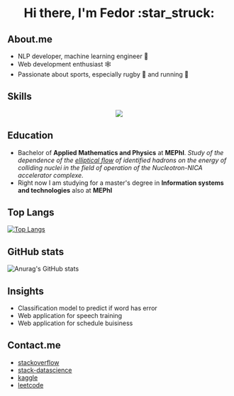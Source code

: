 <!-- <h1 align="center">Hi there, I'm <a href="https://daniilshat.ru/" target="_blank">Daniil</a>  -->
<h1 align="center">Hi there, I'm Fedor :star_struck:</a> 

## About.me
- NLP developer, machine learning engineer :robot:
- Web development enthusiast :spider_web:
- Passionate about sports, especially rugby :rugby_football: and running :runner: 

## Skills
<p align="center">
    <img src="https://skillicons.dev/icons?i=python,golang,docker,kubernetes,git,aws,cpp,grafana&perline=4" />
</p>

## Education
- Bachelor of **Applied Mathematics and Physics** at **MEPhI**. _Study of the dependence of the [elliptical flow](https://github.com/fkurushin/Flow) of identified hadrons on the energy of colliding nuclei in the field of operation of the Nucleotron-NICA accelerator complexe._
- Right now I am studying for a master's degree in **Information systems and technologies** also at **MEPhI**


## Top Langs
[![Top Langs](https://github-readme-stats.vercel.app/api/top-langs/?username=fkurushin&hide_progress=true)](https://github.com/anuraghazra/github-readme-stats)

## GitHub stats
![Anurag's GitHub stats](https://github-readme-stats.vercel.app/api?username=fkurushin&show_icons=true&theme=transparent)


## Insights
- Classification model to predict if word has error
- Web application for speech training
- Web application for schedule buisiness

## Contact.me
- [stackoverflow](https://stackoverflow.com/users/15842779/fedor)
- [stack-datascience](https://datascience.stackexchange.com/users/151011/Фёдор-Курушин)
- [kaggle](https://www.kaggle.com/fedorkurushin)
- [leetcode](https://leetcode.com/fkurushin/)
